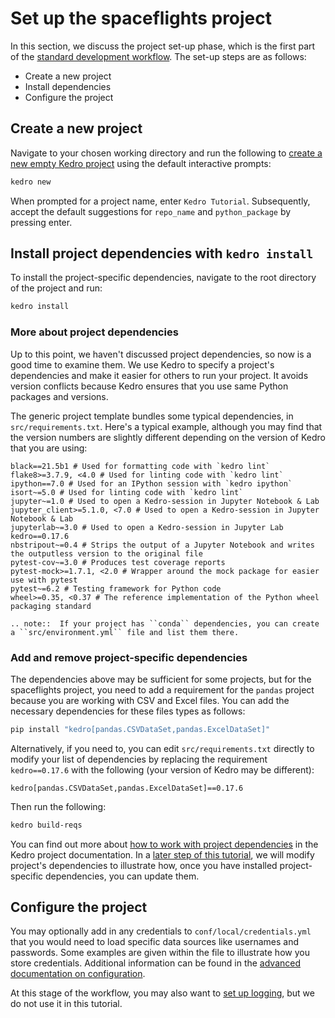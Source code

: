 # Set up the spaceflights project

In this section, we discuss the project set-up phase, which is the first part of the [standard development workflow](./01_spaceflights_tutorial.md#kedro-project-development-workflow). The set-up steps are as follows:


* Create a new project
* Install dependencies
* Configure the project


## Create a new project

Navigate to your chosen working directory and run the following to [create a new empty Kedro project](../02_get_started/04_new_project.md#create-a-new-project-interactively) using the default interactive prompts:

```bash
kedro new
```

When prompted for a project name, enter `Kedro Tutorial`. Subsequently, accept the default suggestions for `repo_name` and `python_package` by pressing enter.

## Install project dependencies with `kedro install`

To install the project-specific dependencies, navigate to the root directory of the project and run:

```bash
kedro install
```

### More about project dependencies

Up to this point, we haven't discussed project dependencies, so now is a good time to examine them. We use Kedro to specify a project's dependencies and make it easier for others to run your project. It avoids version conflicts because Kedro ensures that you use same Python packages and versions.

The generic project template bundles some typical dependencies, in `src/requirements.txt`. Here's a typical example, although you may find that the version numbers are slightly different depending on the version of Kedro that you are using:

```text
black==21.5b1 # Used for formatting code with `kedro lint`
flake8>=3.7.9, <4.0 # Used for linting code with `kedro lint`
ipython==7.0 # Used for an IPython session with `kedro ipython`
isort~=5.0 # Used for linting code with `kedro lint`
jupyter~=1.0 # Used to open a Kedro-session in Jupyter Notebook & Lab
jupyter_client>=5.1.0, <7.0 # Used to open a Kedro-session in Jupyter Notebook & Lab
jupyterlab~=3.0 # Used to open a Kedro-session in Jupyter Lab
kedro==0.17.6
nbstripout~=0.4 # Strips the output of a Jupyter Notebook and writes the outputless version to the original file
pytest-cov~=3.0 # Produces test coverage reports
pytest-mock>=1.7.1, <2.0 # Wrapper around the mock package for easier use with pytest
pytest~=6.2 # Testing framework for Python code
wheel>=0.35, <0.37 # The reference implementation of the Python wheel packaging standard
```

```eval_rst
.. note::  If your project has ``conda`` dependencies, you can create a ``src/environment.yml`` file and list them there.
```


### Add and remove project-specific dependencies

The dependencies above may be sufficient for some projects, but for the spaceflights project, you need to add a requirement for the `pandas` project because you are working with CSV and Excel files. You can add the necessary dependencies for these files types as follows:

```bash
pip install "kedro[pandas.CSVDataSet,pandas.ExcelDataSet]"
```

Alternatively, if you need to, you can edit `src/requirements.txt` directly to modify your list of dependencies by replacing the requirement `kedro==0.17.6` with the following (your version of Kedro may be different):

```text
kedro[pandas.CSVDataSet,pandas.ExcelDataSet]==0.17.6
```

Then run the following:

```bash
kedro build-reqs
```

You can find out more about [how to work with project dependencies](../04_kedro_project_setup/01_dependencies.md) in the Kedro project documentation. In a [later step of this tutorial](./04_create_pipelines.md#update-dependencies), we will modify project's dependencies to illustrate how, once you have installed project-specific dependencies, you can update them.


## Configure the project

You may optionally add in any credentials to `conf/local/credentials.yml` that you would need to load specific data sources like usernames and passwords. Some examples are given within the file to illustrate how you store credentials. Additional information can be found in the [advanced documentation on configuration](../04_kedro_project_setup/02_configuration.md).

At this stage of the workflow, you may also want to [set up logging](../08_logging/01_logging.md), but we do not use it in this tutorial.

